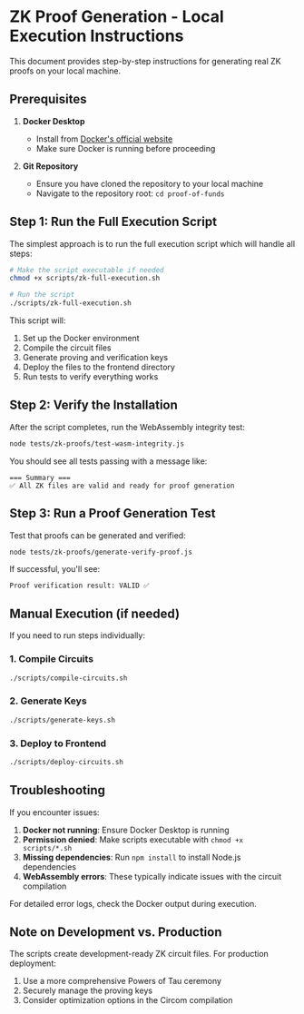 # ZK Proof Generation - Local Execution Instructions

This document provides step-by-step instructions for generating real ZK proofs on your local machine.

## Prerequisites

1. **Docker Desktop**
   - Install from [Docker's official website](https://www.docker.com/products/docker-desktop/)
   - Make sure Docker is running before proceeding

2. **Git Repository**
   - Ensure you have cloned the repository to your local machine
   - Navigate to the repository root: `cd proof-of-funds`

## Step 1: Run the Full Execution Script

The simplest approach is to run the full execution script which will handle all steps:

```bash
# Make the script executable if needed
chmod +x scripts/zk-full-execution.sh

# Run the script
./scripts/zk-full-execution.sh
```

This script will:
1. Set up the Docker environment
2. Compile the circuit files
3. Generate proving and verification keys
4. Deploy the files to the frontend directory
5. Run tests to verify everything works

## Step 2: Verify the Installation

After the script completes, run the WebAssembly integrity test:

```bash
node tests/zk-proofs/test-wasm-integrity.js
```

You should see all tests passing with a message like:
```
=== Summary ===
✅ All ZK files are valid and ready for proof generation
```

## Step 3: Run a Proof Generation Test

Test that proofs can be generated and verified:

```bash
node tests/zk-proofs/generate-verify-proof.js
```

If successful, you'll see:
```
Proof verification result: VALID ✅
```

## Manual Execution (if needed)

If you need to run steps individually:

### 1. Compile Circuits

```bash
./scripts/compile-circuits.sh
```

### 2. Generate Keys

```bash
./scripts/generate-keys.sh
```

### 3. Deploy to Frontend

```bash
./scripts/deploy-circuits.sh
```

## Troubleshooting

If you encounter issues:

1. **Docker not running**: Ensure Docker Desktop is running
2. **Permission denied**: Make scripts executable with `chmod +x scripts/*.sh`
3. **Missing dependencies**: Run `npm install` to install Node.js dependencies
4. **WebAssembly errors**: These typically indicate issues with the circuit compilation

For detailed error logs, check the Docker output during execution.

## Note on Development vs. Production

The scripts create development-ready ZK circuit files. For production deployment:

1. Use a more comprehensive Powers of Tau ceremony
2. Securely manage the proving keys
3. Consider optimization options in the Circom compilation